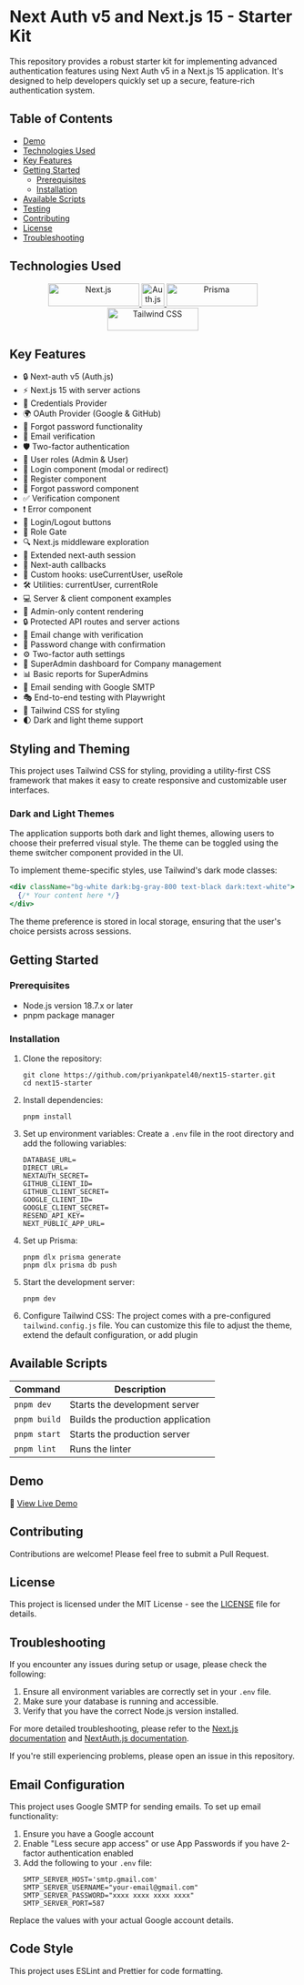 # Next Auth v5 and Next.js 15 - Starter Kit

This repository provides a robust starter kit for implementing advanced authentication features using Next Auth v5 in a Next.js 15 application. It's designed to help developers quickly set up a secure, feature-rich authentication system.

## Table of Contents
- [Demo](#demo)
- [Technologies Used](#technologies-used)
- [Key Features](#key-features)
- [Getting Started](#getting-started)
  - [Prerequisites](#prerequisites)
  - [Installation](#installation)
- [Available Scripts](#available-scripts)
- [Testing](#testing)
- [Contributing](#contributing)
- [License](#license)
- [Troubleshooting](#troubleshooting)

## Technologies Used

<p align="center">
  <a href="https://nextjs.org/" target="_blank">
    <img src="https://img.shields.io/badge/Next.js-000000?style=for-the-badge&logo=next.js&logoColor=white" alt="Next.js" width="160" height="40"/>
  </a>
  <a href="https://authjs.dev/" target="_blank">
    <img src="https://camo.githubusercontent.com/02d9778d04c0ec14c520fd512e0033ab2413cbd17eee64bdff91da51b832628d/68747470733a2f2f617574686a732e6465762f696d672f6c6f676f2d736d2e706e67" alt="Auth.js" width="40" height="40"/>
  </a>
  <a href="https://www.prisma.io/" target="_blank">
    <img src="https://img.shields.io/badge/Prisma-2D3748?style=for-the-badge&logo=prisma&logoColor=white" alt="Prisma" width="160" height="40"/>
  </a>
  <a href="https://tailwindcss.com/" target="_blank">
    <img src="https://img.shields.io/badge/Tailwind_CSS-38B2AC?style=for-the-badge&logo=tailwind-css&logoColor=white" alt="Tailwind CSS" width="160" height="40"/>
  </a>
</p>

## Key Features

- 🔒 Next-auth v5 (Auth.js)
- ⚡ Next.js 15 with server actions
- 🔑 Credentials Provider
- 🌍 OAuth Provider (Google & GitHub)
- 🔐 Forgot password functionality
- 📨 Email verification
- 🛡️ Two-factor authentication
- 👤 User roles (Admin & User)
- 🚪 Login component (modal or redirect)
- 📝 Register component
- 🤔 Forgot password component
- ✅ Verification component
- ❗ Error component
- 🔘 Login/Logout buttons
- 🚫 Role Gate
- 🔍 Next.js middleware exploration
- 🔗 Extended next-auth session
- 🔄 Next-auth callbacks
- 🎣 Custom hooks: useCurrentUser, useRole
- 🛠️ Utilities: currentUser, currentRole
- 💻 Server & client component examples
- 👑 Admin-only content rendering
- 🔒 Protected API routes and server actions
- 📧 Email change with verification
- 🔏 Password change with confirmation
- ⚙️ Two-factor auth settings
- 🏢 SuperAdmin dashboard for Company management
- 📊 Basic reports for SuperAdmins
- 📨 Email sending with Google SMTP
- 🎭 End-to-end testing with Playwright
- 🎨 Tailwind CSS for styling
- 🌓 Dark and light theme support

## Styling and Theming

This project uses Tailwind CSS for styling, providing a utility-first CSS framework that makes it easy to create responsive and customizable user interfaces.

### Dark and Light Themes

The application supports both dark and light themes, allowing users to choose their preferred visual style. The theme can be toggled using the theme switcher component provided in the UI.

To implement theme-specific styles, use Tailwind's dark mode classes:

```jsx
<div className="bg-white dark:bg-gray-800 text-black dark:text-white">
  {/* Your content here */}
</div>
```

The theme preference is stored in local storage, ensuring that the user's choice persists across sessions.

## Getting Started

### Prerequisites

- Node.js version 18.7.x or later
- pnpm package manager

### Installation

1. Clone the repository:
   ```shell
   git clone https://github.com/priyankpatel40/next15-starter.git
   cd next15-starter
   ```

2. Install dependencies:
   ```shell
   pnpm install
   ```

3. Set up environment variables:
   Create a `.env` file in the root directory and add the following variables:
   ```
   DATABASE_URL=
   DIRECT_URL=
   NEXTAUTH_SECRET=
   GITHUB_CLIENT_ID=
   GITHUB_CLIENT_SECRET=
   GOOGLE_CLIENT_ID=
   GOOGLE_CLIENT_SECRET=
   RESEND_API_KEY=
   NEXT_PUBLIC_APP_URL=
   ```

4. Set up Prisma:
   ```shell
   pnpm dlx prisma generate
   pnpm dlx prisma db push
   ```

5. Start the development server:
   ```shell
   pnpm dev
   ```

6. Configure Tailwind CSS:
   The project comes with a pre-configured `tailwind.config.js` file. You can customize this file to adjust the theme, extend the default configuration, or add plugin

## Available Scripts

| Command | Description |
|---------|-------------|
| `pnpm dev` | Starts the development server |
| `pnpm build` | Builds the production application |
| `pnpm start` | Starts the production server |
| `pnpm lint` | Runs the linter |

## Demo

🚀 [View Live Demo](https://nexttest-nine-lake.vercel.app/)


## Contributing

Contributions are welcome! Please feel free to submit a Pull Request.

## License

This project is licensed under the MIT License - see the [LICENSE](LICENSE) file for details.

## Troubleshooting

If you encounter any issues during setup or usage, please check the following:

1. Ensure all environment variables are correctly set in your `.env` file.
2. Make sure your database is running and accessible.
3. Verify that you have the correct Node.js version installed.

For more detailed troubleshooting, please refer to the [Next.js documentation](https://nextjs.org/docs) and [NextAuth.js documentation](https://next-auth.js.org/getting-started/introduction).

If you're still experiencing problems, please open an issue in this repository.

## Email Configuration

This project uses Google SMTP for sending emails. To set up email functionality:

1. Ensure you have a Google account
2. Enable "Less secure app access" or use App Passwords if you have 2-factor authentication enabled
3. Add the following to your `.env` file:
   ```
   SMTP_SERVER_HOST='smtp.gmail.com'
   SMTP_SERVER_USERNAME="your-email@gmail.com"
   SMTP_SERVER_PASSWORD="xxxx xxxx xxxx xxxx"
   SMTP_SERVER_PORT=587
   ```

Replace the values with your actual Google account details.

## Code Style

This project uses ESLint and Prettier for code formatting. 
